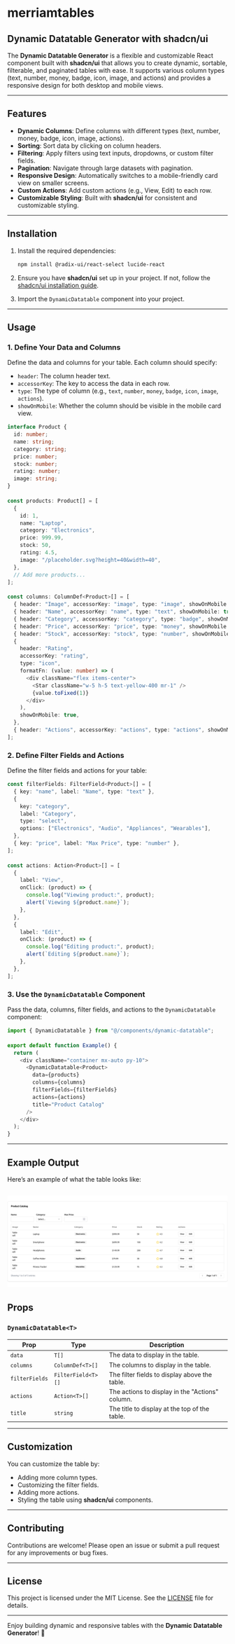 # merriamtables

## Dynamic Datatable Generator with shadcn/ui

The **Dynamic Datatable Generator** is a flexible and customizable React component built with **shadcn/ui** that allows you to create dynamic, sortable, filterable, and paginated tables with ease. It supports various column types (text, number, money, badge, icon, image, and actions) and provides a responsive design for both desktop and mobile views.

---

## Features

- **Dynamic Columns**: Define columns with different types (text, number, money, badge, icon, image, actions).
- **Sorting**: Sort data by clicking on column headers.
- **Filtering**: Apply filters using text inputs, dropdowns, or custom filter fields.
- **Pagination**: Navigate through large datasets with pagination.
- **Responsive Design**: Automatically switches to a mobile-friendly card view on smaller screens.
- **Custom Actions**: Add custom actions (e.g., View, Edit) to each row.
- **Customizable Styling**: Built with **shadcn/ui** for consistent and customizable styling.

---

## Installation

1. Install the required dependencies:
   ```bash
   npm install @radix-ui/react-select lucide-react
   ```

2. Ensure you have **shadcn/ui** set up in your project. If not, follow the [shadcn/ui installation guide](https://ui.shadcn.com/docs/installation).

3. Import the `DynamicDatatable` component into your project.

---

## Usage

### 1. Define Your Data and Columns

Define the data and columns for your table. Each column should specify:
- `header`: The column header text.
- `accessorKey`: The key to access the data in each row.
- `type`: The type of column (e.g., `text`, `number`, `money`, `badge`, `icon`, `image`, `actions`).
- `showOnMobile`: Whether the column should be visible in the mobile card view.

```typescript
interface Product {
  id: number;
  name: string;
  category: string;
  price: number;
  stock: number;
  rating: number;
  image: string;
}

const products: Product[] = [
  {
    id: 1,
    name: "Laptop",
    category: "Electronics",
    price: 999.99,
    stock: 50,
    rating: 4.5,
    image: "/placeholder.svg?height=40&width=40",
  },
  // Add more products...
];

const columns: ColumnDef<Product>[] = [
  { header: "Image", accessorKey: "image", type: "image", showOnMobile: true },
  { header: "Name", accessorKey: "name", type: "text", showOnMobile: true },
  { header: "Category", accessorKey: "category", type: "badge", showOnMobile: true },
  { header: "Price", accessorKey: "price", type: "money", showOnMobile: true },
  { header: "Stock", accessorKey: "stock", type: "number", showOnMobile: false },
  {
    header: "Rating",
    accessorKey: "rating",
    type: "icon",
    formatFn: (value: number) => (
      <div className="flex items-center">
        <Star className="w-5 h-5 text-yellow-400 mr-1" />
        {value.toFixed(1)}
      </div>
    ),
    showOnMobile: true,
  },
  { header: "Actions", accessorKey: "actions", type: "actions", showOnMobile: true },
];
```

### 2. Define Filter Fields and Actions

Define the filter fields and actions for your table:

```typescript
const filterFields: FilterField<Product>[] = [
  { key: "name", label: "Name", type: "text" },
  {
    key: "category",
    label: "Category",
    type: "select",
    options: ["Electronics", "Audio", "Appliances", "Wearables"],
  },
  { key: "price", label: "Max Price", type: "number" },
];

const actions: Action<Product>[] = [
  {
    label: "View",
    onClick: (product) => {
      console.log("Viewing product:", product);
      alert(`Viewing ${product.name}`);
    },
  },
  {
    label: "Edit",
    onClick: (product) => {
      console.log("Editing product:", product);
      alert(`Editing ${product.name}`);
    },
  },
];
```

### 3. Use the `DynamicDatatable` Component

Pass the data, columns, filter fields, and actions to the `DynamicDatatable` component:

```typescript
import { DynamicDatatable } from "@/components/dynamic-datatable";

export default function Example() {
  return (
    <div className="container mx-auto py-10">
      <DynamicDatatable<Product>
        data={products}
        columns={columns}
        filterFields={filterFields}
        actions={actions}
        title="Product Catalog"
      />
    </div>
  );
}
```

---

## Example Output

Here’s an example of what the table looks like:

![Example Table](./screenshot.png)
---

## Props

### `DynamicDatatable<T>`

| Prop          | Type               | Description                                                                 |
|---------------|--------------------|-----------------------------------------------------------------------------|
| `data`        | `T[]`              | The data to display in the table.                                           |
| `columns`     | `ColumnDef<T>[]`   | The columns to display in the table.                                        |
| `filterFields`| `FilterField<T>[]` | The filter fields to display above the table.                               |
| `actions`     | `Action<T>[]`      | The actions to display in the "Actions" column.                             |
| `title`       | `string`           | The title to display at the top of the table.                               |

---

## Customization

You can customize the table by:
- Adding more column types.
- Customizing the filter fields.
- Adding more actions.
- Styling the table using **shadcn/ui** components.

---

## Contributing

Contributions are welcome! Please open an issue or submit a pull request for any improvements or bug fixes.

---

## License

This project is licensed under the MIT License. See the [LICENSE](./LICENSE) file for details.

---

Enjoy building dynamic and responsive tables with the **Dynamic Datatable Generator**! 🚀